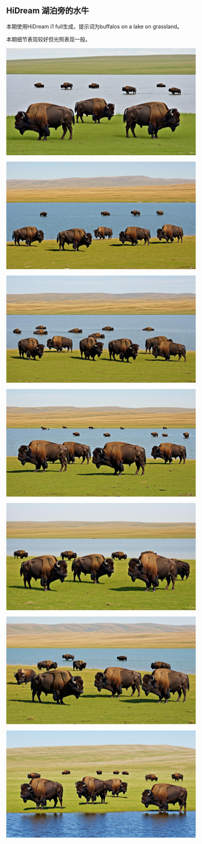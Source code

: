 ## HiDream 湖泊旁的水牛

本期使用HiDream i1 full生成，提示词为buffalos on a lake on grassland。

本期细节表现较好但光照表现一般。

![ComfyUI_00011_.jpg](https://github.com/Willian7004/media-blog/blob/main/files/202505/2025052602/ComfyUI_00011_.jpg?raw=true)

![ComfyUI_00012_.jpg](https://github.com/Willian7004/media-blog/blob/main/files/202505/2025052602/ComfyUI_00012_.jpg?raw=true)

![ComfyUI_00014_.jpg](https://github.com/Willian7004/media-blog/blob/main/files/202505/2025052602/ComfyUI_00014_.jpg?raw=true)

![ComfyUI_00016_.jpg](https://github.com/Willian7004/media-blog/blob/main/files/202505/2025052602/ComfyUI_00016_.jpg?raw=true)

![ComfyUI_00018_.jpg](https://github.com/Willian7004/media-blog/blob/main/files/202505/2025052602/ComfyUI_00018_.jpg?raw=true)

![ComfyUI_00019_.jpg](https://github.com/Willian7004/media-blog/blob/main/files/202505/2025052602/ComfyUI_00019_.jpg?raw=true)

![ComfyUI_00020_.jpg](https://github.com/Willian7004/media-blog/blob/main/files/202505/2025052602/ComfyUI_00020_.jpg?raw=true)